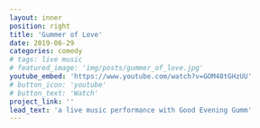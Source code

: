 ```yaml
---
layout: inner
position: right
title: 'Gummer of Love'
date: 2019-06-29
categories: comedy
# tags: live music
# featured_image: 'img/posts/gummer_of_love.jpg'
youtube_embed: 'https://www.youtube.com/watch?v=GOM48tGHzUU'
# button_icon: 'youtube'
# button_text: 'Watch'
project_link: ''
lead_text: 'a live music performance with Good Evening Gumm'
---
```


